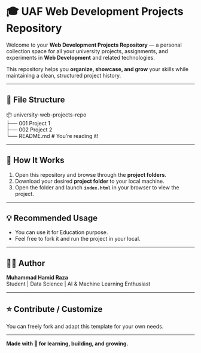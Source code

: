 # 🎓 UAF Web Development Projects Repository

Welcome to your **Web Development Projects Repository** — a personal collection space for all your university projects, assignments, and experiments in **Web Development** and related technologies.

This repository helps you **organize, showcase, and grow** your skills while maintaining a clean, structured project history.

---

## 🧩 File Structure

📦 university-web-projects-repo<br>
├── 001 Project 1<br>
├── 002 Project 2<br>
└── README.md # You're reading it!

---

## 🧠 How It Works

1. Open this repository and browse through the **project folders**.
2. Download your desired **project folder** to your local machine.
3. Open the folder and launch **`index.html`** in your browser to view the project.
   
---

## 💡 Recommended Usage

- You can use it for Education purpose.<br>
- Feel free to fork it and run the project in your local.

---

## 👨‍💻 Author

**Muhammad Hamid Raza**  
Student | Data Science | AI & Machine Learning Enthusiast

---

## ⭐ Contribute / Customize

You can freely fork and adapt this template for your own needs.  

---

**Made with 💙 for learning, building, and growing.**
